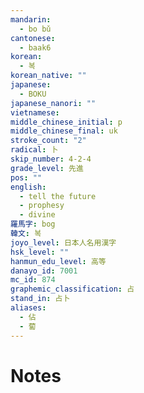 ```yaml
---
mandarin:
  - bo bǔ
cantonese:
  - baak6
korean:
  - 복
korean_native: ""
japanese:
  - BOKU
japanese_nanori: ""
vietnamese:
middle_chinese_initial: p
middle_chinese_final: uk
stroke_count: "2"
radical: 卜
skip_number: 4-2-4
grade_level: 先進
pos: ""
english:
  - tell the future
  - prophesy
  - divine
羅馬字: bog
韓文: 복
joyo_level: 日本人名用漢字
hsk_level: ""
hanmun_edu_level: 高等
danayo_id: 7001
mc_id: 874
graphemic_classification: 占
stand_in: 占卜
aliases:
  - 佔
  - 蔔
---
```


# Notes
